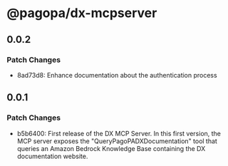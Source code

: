# @pagopa/dx-mcpserver

## 0.0.2

### Patch Changes

- 8ad73d8: Enhance documentation about the authentication process

## 0.0.1

### Patch Changes

- b5b6400: First release of the DX MCP Server. In this first version, the MCP server exposes the "QueryPagoPADXDocumentation" tool that queries an Amazon Bedrock Knowledge Base containing the DX documentation website.
